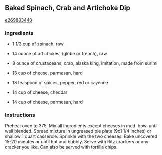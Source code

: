 ## Baked Spinach, Crab and Artichoke Dip

[e269883440](http://www.food.com/recipe/baked-spinach-crab-and-artichoke-dip-306539)

### Ingredients

 - 1 1/3 cup of spinach, raw

 - 14 ounce of artichokes, (globe or french), raw

 - 8 ounce of crustaceans, crab, alaska king, imitation, made from surimi

 - 13 cup of cheese, parmesan, hard

 - 18 teaspoon of spices, pepper, red or cayenne

 - 14 cup of cheese, cheddar

 - 14 cup of cheese, parmesan, hard

### Instructions

Preheat oven to 375. Mix all ingredients except cheeses in med. bowl until well blended. Spread mixture in ungreased pie plate (9x1 1/4 inches) or shallow 1 quart casserole. Sprinkle with the two cheeses. Bake uncovered 15-20 minutes or until hot and bubbly. Serve with Ritz crackers or any cracker you like. Can also be served with tortilla chips.